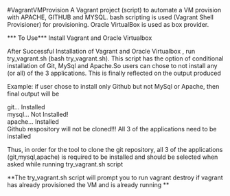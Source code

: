 #VagrantVMProvision
A Vagrant project (script) to automate a VM provision with APACHE, GITHUB and MYSQL.
bash scripting is used (Vagrant Shell Provisioner)  for provisioning. Oracle VirtualBox is used as box provider.

*** To Use***
Install Vagrant and Oracle Virtualbox 

After Successful Installation of Vagrant and Oracle Virtualbox , run try_vagrant.sh (bash try_vagrant.sh). This script has the option of conditional installation of Git, MySql and Apache.So users can chose to not install any (or all) of the 3 applications. This is finally reflected on the output produced

Example: if user chose to install only Github but not MySql or Apache, then final output will be 

  git... Installed     
  mysql... Not Installed!    
  apache... Installed     
  Github respository will not be cloned!!! All 3 of the applications need to be installed   

Thus, in order for the tool to clone the git repository, all 3 of the applications (git,mysql,apache) is required to be installed and should be selected when asked while running try_vagrant.sh script

**The try_vagrant.sh script will prompt you to run vagrant destroy if vagrant has already provisioned the VM and is already running **
